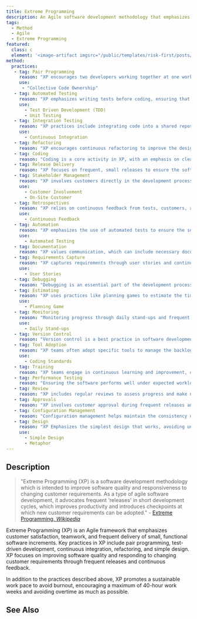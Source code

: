 ```yaml
---
title: Extreme Programming
description: An Agile software development methodology that emphasizes customer satisfaction, teamwork, and frequent delivery of small, functional software increments.
tags: 
  - Method
  - Agile
  - Extreme Programming
featured: 
  class: c
  element: '<image-artifact imgsrc="/public/templates/risk-first/posts/xp.svg">XP</image-artifact>'
method:
  practices:
   - tag: Pair Programming
     reason: "XP encourages two developers working together at one workstation, which improves code quality and facilitates knowledge sharing."
     use: 
      - "Collective Code Ownership"
   - tag: Automated Testing
     reason: "XP emphasizes writing tests before coding, ensuring that the software meets its requirements from the start."
     use: 
       - Test Driven Development (TDD)
       - Unit Testing
   - tag: Integration Testing
     reason: "XP practices include integrating code into a shared repository frequently, which helps in identifying integration issues early."
     use: 
       - Continuous Integration
   - tag: Refactoring
     reason: "XP encourages continuous refactoring to improve the design of existing code and maintain its quality."
   - tag: Coding
     reason: "Coding is a core activity in XP, with an emphasis on clear, simple code."
   - tag: Release Delivery
     reason: "XP focuses on frequent, small releases to ensure the software is always in a shippable state."
   - tag: Stakeholder Management
     reason: "XP involves customers directly in the development process to ensure the software meets their needs."
     use: 
       - Customer Involvement
       - On-Site Customer
   - tag: Retrospectives
     reason: "XP relies on continuous feedback from tests, customers, and developers to improve the software."
     use: 
       - Continuous Feedback
   - tag: Automation
     reason: "XP emphasizes the use of automated tests to ensure the software works as expected."
     use: 
       - Automated Testing
   - tag: Documentation
     reason: "XP values communication, which can include necessary documentation, but prioritizes working software and direct communication."
   - tag: Requirements Capture
     reason: "XP captures requirements through user stories and continuous dialogue with the customer."
     use: 
       - User Stories
   - tag: Debugging
     reason: "Debugging is an essential part of the development process in XP."
   - tag: Estimating
     reason: "XP uses practices like planning games to estimate the time and resources needed for tasks."
     use: 
       - Planning Game
   - tag: Monitoring
     reason: "Monitoring progress through daily stand-ups and frequent releases is integral to XP."
     use: 
       - Daily Stand-ups
   - tag: Version Control
     reason: "Version control is a best practice in software development, including in XP."
   - tag: Tool Adoption
     reason: "XP teams often adopt specific tools to manage the backlog, tests, and collaboration."
     use: 
       - Coding Standards
   - tag: Training
     reason: "XP teams engage in continuous learning and improvement, often through practices like pair programming."
   - tag: Performance Testing
     reason: "Ensuring the software performs well under expected workloads is a practice within XP."
   - tag: Review
     reason: "XP includes regular reviews to assess progress and make necessary adjustments."
   - tag: Approvals
     reason: "XP involves customer approval during frequent releases and continuous customer involvement."
   - tag: Configuration Management
     reason: "Configuration management helps maintain the consistency of the product's performance in XP."
   - tag: Design
     reason: "XP Emphasizes the simplest design that works, avoiding unnecessary complexity."
     use: 
       - Simple Design
       - Metaphor
---
```


<MethodIntro details={frontMatter} />

## Description

> "Extreme Programming (XP) is a software development methodology which is intended to improve software quality and responsiveness to changing customer requirements. As a type of agile software development, it advocates frequent 'releases' in short development cycles, which improves productivity and introduces checkpoints at which new customer requirements can be adopted." - [Extreme Programming, _Wikipedia_](https://en.wikipedia.org/wiki/Extreme_programming)

Extreme Programming (XP) is an Agile framework that emphasizes customer satisfaction, teamwork, and frequent delivery of small, functional software increments. Key practices in XP include pair programming, test-driven development, continuous integration, refactoring, and simple design. XP focuses on improving software quality and responding to changing customer requirements through frequent releases and continuous feedback.

In addition to the practices described above, XP promotes a sustainable work pace to avoid burnout, encouraging a maximum of 40-hour work weeks and avoiding overtime as much as possible.

## See Also

<TagList tag="XP" />

